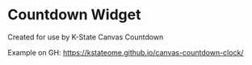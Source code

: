 # Countdown Widget

Created for use by K-State Canvas Countdown

Example on GH: https://kstateome.github.io/canvas-countdown-clock/
